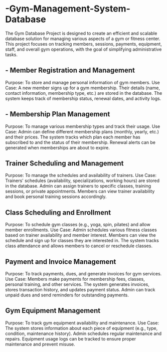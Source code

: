 # -Gym-Management-System-Database
The Gym Database Project is designed to create an efficient and scalable database solution for managing 
various aspects of a gym or fitness center. This project focuses on tracking members, sessions, payments, 
equipment, staff, and overall gym operations, with the goal of simplifying administrative tasks.
## - Member Registration and Management
Purpose: To store and manage personal information of gym members.
Use Case:
A new member signs up for a gym membership.
Their details (name, contact information, membership type, etc.) are stored in the database.
The system keeps track of membership status, renewal dates, and activity logs.
## - Membership Plan Management
Purpose: To manage various membership types and track their usage.
Use Case:
Admin can define different membership plans (monthly, yearly, etc.) and their prices.
The system tracks which plan each member has subscribed to and the status of their membership.
Renewal alerts can be generated when memberships are about to expire.
## Trainer Scheduling and Management
Purpose: To manage the schedules and availability of trainers.
Use Case:
Trainers' schedules (availability, specializations, working hours) are stored in the database.
Admin can assign trainers to specific classes, training sessions, or private appointments.
Members can view trainer availability and book personal training sessions accordingly.
## Class Scheduling and Enrollment
Purpose: To schedule gym classes (e.g., yoga, spin, pilates) and allow member enrollments.
Use Case:
Admin schedules various fitness classes based on trainer availability and member interest.
Members can view the schedule and sign up for classes they are interested in.
The system tracks class attendance and allows members to cancel or reschedule classes.
## Payment and Invoice Management
Purpose: To track payments, dues, and generate invoices for gym services.
Use Case:
Members make payments for membership fees, classes, personal training, and other services.
The system generates invoices, stores transaction history, and updates payment status.
Admin can track unpaid dues and send reminders for outstanding payments.
## Gym Equipment Management
Purpose: To track gym equipment availability and maintenance.
Use Case:
The system stores information about each piece of equipment (e.g., type, condition, maintenance history).
Admin schedules regular maintenance and repairs.
Equipment usage logs can be tracked to ensure proper maintenance and prevent misuse.
